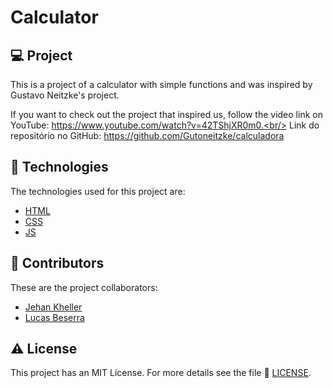 # Calculator

## 💻 Project
This is a project of a calculator with simple functions and was inspired by Gustavo Neitzke's project.

If you want to check out the project that inspired us, follow the video link on YouTube: https://www.youtube.com/watch?v=42TShjXR0m0.<br/>
Link do repositório no GitHub: https://github.com/Gutoneitzke/calculadora

## 📝 Technologies
The technologies used for this project are:

- [HTML](https://developer.mozilla.org/en-US/docs/Web/HTML)
- [CSS](https://developer.mozilla.org/en-US/docs/Web/CSS)
- [JS](https://developer.mozilla.org/en-US/docs/Web/JavaScript)

## 🤝 Contributors
These are the project collaborators:

- [Jehan Kheller](https://github.com/JehanKheller)
- [Lucas Beserra](https://github.com/Lucas-beserra)

## ⚠️ License
This project has an MIT License.
For more details see the file 🧾 [LICENSE](https://github.com/JehanKheller/Calculator/blob/main/LICENSE.txt).
